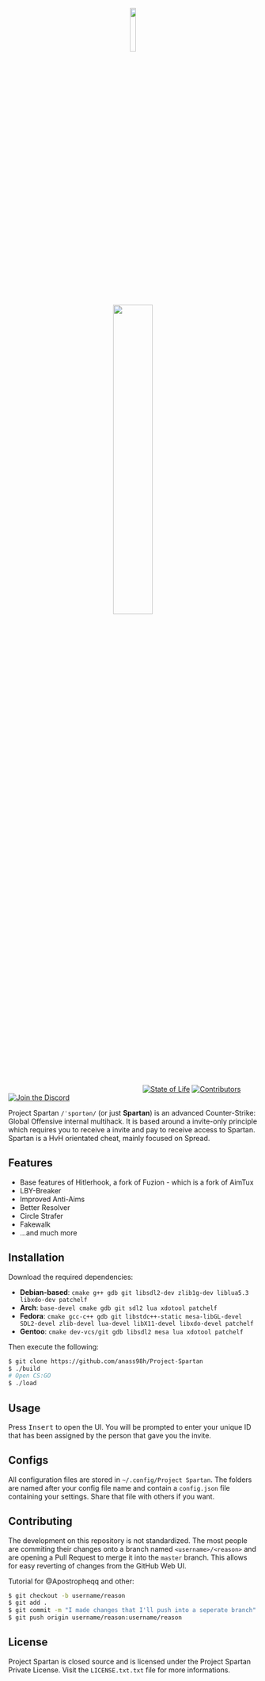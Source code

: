 <p align="center"><img width=15% src="https://pbs.twimg.com/profile_images/672198632733548544/FCDxjRu1.png"></p>
<p align="center"><img width=40% src="https://i.imgur.com/42q4drh.png"></p>

&nbsp;&nbsp;&nbsp;&nbsp;&nbsp;&nbsp;&nbsp;&nbsp;&nbsp;&nbsp;
&nbsp;&nbsp;&nbsp;&nbsp;&nbsp;&nbsp;&nbsp;&nbsp;&nbsp;&nbsp;
&nbsp;&nbsp;&nbsp;&nbsp;&nbsp;&nbsp;&nbsp;&nbsp;&nbsp;&nbsp;
&nbsp;&nbsp;&nbsp;&nbsp;&nbsp;&nbsp;&nbsp;&nbsp;&nbsp;&nbsp;
&nbsp;&nbsp;&nbsp;&nbsp;&nbsp;&nbsp;&nbsp;&nbsp;&nbsp;&nbsp;
&nbsp;&nbsp;&nbsp;&nbsp;&nbsp;&nbsp;&nbsp;&nbsp;&nbsp;&nbsp;
&nbsp;&nbsp;
[![State of Life](https://img.shields.io/badge/state-beta-orange.svg)][0]
[![Contributors](https://img.shields.io/badge/collaborators-3-green.svg)][1]
[![Join the Discord](https://img.shields.io/discord/336453128033533963.svg?label=discord)][2]
&nbsp;&nbsp;&nbsp;&nbsp;&nbsp;&nbsp;&nbsp;&nbsp;&nbsp;&nbsp;
&nbsp;&nbsp;&nbsp;&nbsp;&nbsp;&nbsp;&nbsp;&nbsp;&nbsp;&nbsp;
&nbsp;&nbsp;&nbsp;&nbsp;&nbsp;&nbsp;&nbsp;&nbsp;&nbsp;&nbsp;
&nbsp;&nbsp;&nbsp;&nbsp;&nbsp;&nbsp;&nbsp;&nbsp;&nbsp;&nbsp;
&nbsp;&nbsp;&nbsp;&nbsp;&nbsp;&nbsp;&nbsp;&nbsp;&nbsp;&nbsp;

Project Spartan `/ˈspɑrtən/` (or just **Spartan**) is an advanced Counter-Strike:
Global Offensive internal multihack. It is based around a invite-only principle
which requires you to receive a invite and pay to receive access to Spartan.
Spartan is a HvH orientated cheat, mainly focused on Spread.

## Features

* Base features of Hitlerhook, a fork of Fuzion - which is a fork of AimTux
* LBY-Breaker
* Improved Anti-Aims
* Better Resolver
* Circle Strafer
* Fakewalk
* ...and much more

## Installation

Download the required dependencies:

* **Debian-based**: `cmake g++ gdb git libsdl2-dev zlib1g-dev liblua5.3 libxdo-dev patchelf`
* **Arch**: `base-devel cmake gdb git sdl2 lua xdotool patchelf`
* **Fedora**: `cmake gcc-c++ gdb git libstdc++-static mesa-libGL-devel SDL2-devel zlib-devel lua-devel libX11-devel libxdo-devel patchelf`
* **Gentoo**: `cmake dev-vcs/git gdb libsdl2 mesa lua xdotool patchelf`

Then execute the following:

```bash
$ git clone https://github.com/anass98h/Project-Spartan
$ ./build
# Open CS:GO
$ ./load
```

## Usage

Press <kbd>Insert</kbd> to open the UI. You will be prompted to enter
your unique ID that has been assigned by the person that gave you the
invite.

## Configs

All configuration files are stored in `~/.config/Project Spartan`.
The folders are named after your config file name and contain a `config.json`
file containing your settings. Share that file with others if you want.

## Contributing

The development on this repository is not standardized. The most people are commiting
their changes onto a branch named `<username>/<reason>` and are opening a
Pull Request to merge it into the `master` branch. This allows for easy
reverting of changes from the GitHub Web UI.

Tutorial for @Apostropheqq and other:

```bash
$ git checkout -b username/reason
$ git add .
$ git commit -m "I made changes that I'll push into a seperate branch"
$ git push origin username/reason:username/reason
```

## License

Project Spartan is closed source and is licensed under the
Project Spartan Private License. Visit the `LICENSE.txt.txt` file for more
informations.

[0]: https://github.com/anass98h/Project-Spartan
[1]: https://github.com/anass98h/Project-Spartan
[2]: https://discord.gg/exTBFWz
